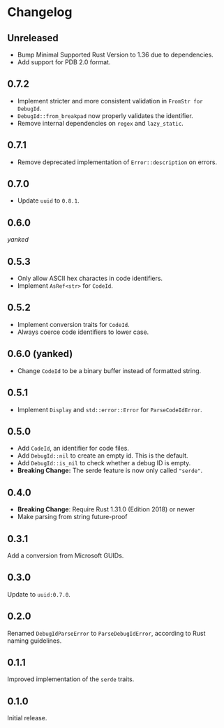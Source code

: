 # Changelog

## Unreleased

- Bump Minimal Supported Rust Version to 1.36 due to dependencies.
- Add support for PDB 2.0 format.

## 0.7.2

- Implement stricter and more consistent validation in `FromStr for DebugId`.
- `DebugId::from_breakpad` now properly validates the identifier.
- Remove internal dependencies on `regex` and `lazy_static`.

## 0.7.1

- Remove deprecated implementation of `Error::description` on errors.

## 0.7.0

- Update `uuid` to `0.8.1`.

## 0.6.0

_yanked_

## 0.5.3

- Only allow ASCII hex charactes in code identifiers.
- Implement `AsRef<str>` for `CodeId`.

## 0.5.2

- Implement conversion traits for `CodeId`.
- Always coerce code identifiers to lower case.

## 0.6.0 (yanked)

- Change `CodeId` to be a binary buffer instead of formatted string.

## 0.5.1

- Implement `Display` and `std::error::Error` for `ParseCodeIdError`.

## 0.5.0

- Add `CodeId`, an identifier for code files.
- Add `DebugId::nil` to create an empty id. This is the default.
- Add `DebugId::is_nil` to check whether a debug ID is empty.
- **Breaking Change:** The serde feature is now only called `"serde"`.

## 0.4.0

- **Breaking Change**: Require Rust 1.31.0 (Edition 2018) or newer
- Make parsing from string future-proof

## 0.3.1

Add a conversion from Microsoft GUIDs.

## 0.3.0

Update to `uuid:0.7.0`.

## 0.2.0

Renamed `DebugIdParseError` to `ParseDebugIdError`, according to Rust naming
guidelines.

## 0.1.1

Improved implementation of the `serde` traits.

## 0.1.0

Initial release.
